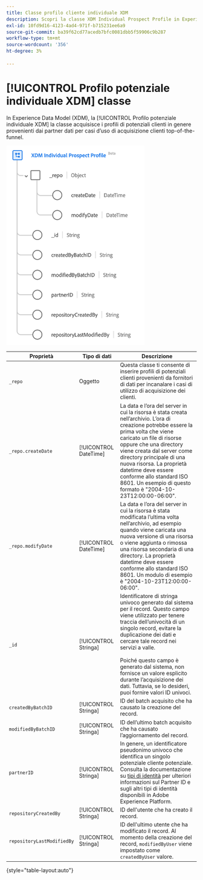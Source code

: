 ```yaml
---
title: Classe profilo cliente individuale XDM
description: Scopri la classe XDM Individual Prospect Profile in Experience Data Model (XDM).
exl-id: 10fd9d16-4123-4ad4-971f-b715231ee6a9
source-git-commit: ba39f62cd77acedb7bfc0081dbb5f59906c9b287
workflow-type: tm+mt
source-wordcount: '356'
ht-degree: 3%

---
```


# [!UICONTROL Profilo potenziale individuale XDM] classe

In Experience Data Model (XDM), la [!UICONTROL Profilo potenziale individuale XDM] la classe acquisisce i profili di potenziali clienti in genere provenienti dai partner dati per casi d’uso di acquisizione clienti top-of-the-funnel.

![Il diagramma dello schema della classe Prospect XDM.](../images/classes/individual-prospect-profile.png)

| Proprietà | Tipo di dati | Descrizione |
| --- | --- | --- |
| `_repo` | Oggetto | Questa classe ti consente di inserire profili di potenziali clienti provenienti da fornitori di dati per incanalare i casi di utilizzo di acquisizione dei clienti. |
| `_repo.createDate` | [!UICONTROL DateTime] | La data e l’ora del server in cui la risorsa è stata creata nell’archivio. L’ora di creazione potrebbe essere la prima volta che viene caricato un file di risorse oppure che una directory viene creata dal server come directory principale di una nuova risorsa. La proprietà datetime deve essere conforme allo standard ISO 8601. Un esempio di questo formato è &quot;2004-10-23T12:00:00-06:00&quot;. |
| `_repo.modifyDate` | [!UICONTROL DateTime] | La data e l’ora del server in cui la risorsa è stata modificata l’ultima volta nell’archivio, ad esempio quando viene caricata una nuova versione di una risorsa o viene aggiunta o rimossa una risorsa secondaria di una directory. La proprietà datetime deve essere conforme allo standard ISO 8601. Un modulo di esempio è &quot;2004-10-23T12:00:00-06:00&quot;. |
| `_id` | [!UICONTROL Stringa] | Identificatore di stringa univoco generato dal sistema per il record. Questo campo viene utilizzato per tenere traccia dell’univocità di un singolo record, evitare la duplicazione dei dati e cercare tale record nei servizi a valle.<br><br>Poiché questo campo è generato dal sistema, non fornisce un valore esplicito durante l’acquisizione dei dati. Tuttavia, se lo desideri, puoi fornire valori ID univoci. |
| `createdByBatchID` | [!UICONTROL Stringa] | ID del batch acquisito che ha causato la creazione del record. |
| `modifiedByBatchID` | [!UICONTROL Stringa] | ID dell’ultimo batch acquisito che ha causato l’aggiornamento del record. |
| `partnerID` | [!UICONTROL Stringa] | In genere, un identificatore pseudonimo univoco che identifica un singolo potenziale cliente potenziale. Consulta la documentazione su [tipi di identità](../../identity-service/features/namespaces.md#identity-type) per ulteriori informazioni sul Partner ID e sugli altri tipi di identità disponibili in Adobe Experience Platform. |
| `repositoryCreatedBy` | [!UICONTROL Stringa] | ID dell&#39;utente che ha creato il record. |
| `repositoryLastModifiedBy` | [!UICONTROL Stringa] | ID dell&#39;ultimo utente che ha modificato il record. Al momento della creazione del record, `modifiedByUser` viene impostato come `createdByUser` valore. |

{style="table-layout:auto"}
